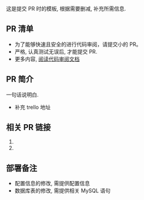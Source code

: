 这是提交 PR 时的模板, 根据需要删减, 补充所需信息.

## PR 清单

* 为了能够快速且安全的进行代码审阅，请提交小的 PR。
* 严格, 认真测试无误后, 才能提交 PR.
* 更多内容, [阅读代码审阅文档](https://github.com/guopiinc/guopi_workspace/wiki/code_review)

## PR 简介

一句话说明白.

* 补充 trello 地址

## 相关 PR 链接

1. 
1. 

## 部署备注

* 配置信息的修改, 需提供配置信息
* 数据库表的修改, 需提供相关 MySQL 语句
